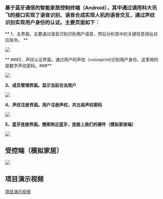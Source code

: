 ### 基于蓝牙通信的智能家居控制终端（Android），其中通过调用科大讯飞的接口实现了语音识别、语音合成实现人机的语音交互，通过声纹识别实现用户身份的认证。主要页面如下： ###




** 1、主界面。主要通过语音识别识别用户语音，然后分析其中的关键信息得出对应指令。 **

![](https://i.imgur.com/cUJzqrt.jpg)



**
###2、声纹认证界面。通过用户的声纹（voiceprint)识别用户身份。这里用的是数字声纹密码。###**

![](https://i.imgur.com/yObHuqZ.jpg)




**3、成员管理界面。显示当前合法用户**

![](https://i.imgur.com/emGTbAd.jpg)




**4、声纹注册界面。用户注册声纹，共五段声纹密码**

![](https://i.imgur.com/EqesCte.jpg)



**5、蓝牙连接界面。搜索附近蓝牙，连接上我们的硬件（模拟家居端）**

![](https://i.imgur.com/SdtAINT.jpg)


##  受控端（模拟家居）  ##

![](https://i.imgur.com/tCtnsRn.jpg)



## 项目演示视频 ##
   

  [ 项目演示视频 ](http://player.youku.com/embed/XMzQ4MTExNTI3Ng==)






